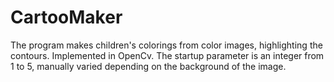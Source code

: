 # CartooMaker
The program makes children's colorings from color images, highlighting the contours. Implemented in OpenCv.
The startup parameter is an integer from 1 to 5, manually varied depending on the background of the image.
